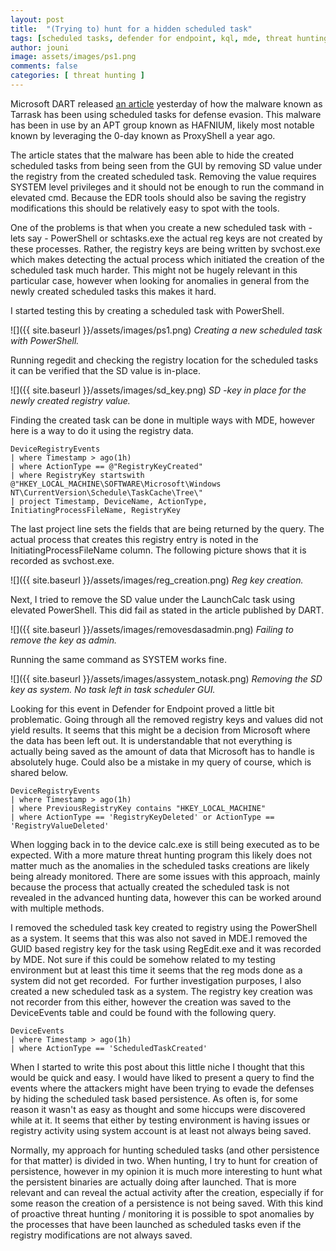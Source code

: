 ```yaml
---
layout: post
title:  "(Trying to) hunt for a hidden scheduled task"
tags: [scheduled tasks, defender for endpoint, kql, mde, threat hunting]
author: jouni
image: assets/images/ps1.png
comments: false
categories: [ threat hunting ]
---
```


Microsoft DART released [an article](https://www.microsoft.com/security/blog/2022/04/12/tarrask-malware-uses-scheduled-tasks-for-defense-evasion/) yesterday of how the malware known as Tarrask has been using scheduled tasks for defense evasion. This malware has been in use by an APT group known as HAFNIUM, likely most notable known by leveraging the 0-day known as ProxyShell a year ago.

The article states that the malware has been able to hide the created scheduled tasks from being seen from the GUI by removing SD value under the registry from the created scheduled task. Removing the value requires SYSTEM level privileges and it should not be enough to run the command in elevated cmd. Because the EDR tools should also be saving the registry modifications this should be relatively easy to spot with the tools.

One of the problems is that when you create a new scheduled task with - lets say - PowerShell or schtasks.exe the actual reg keys are not created by these processes. Rather, the registry keys are being written by svchost.exe which makes detecting the actual process which initiated the creation of the scheduled task much harder. This might not be hugely relevant in this particular case, however when looking for anomalies in general from the newly created scheduled tasks this makes it hard.

I started testing this by creating a scheduled task with PowerShell.

![]({{ site.baseurl }}/assets/images/ps1.png)
_Creating a new scheduled task with PowerShell._

Running regedit and checking the registry location for the scheduled tasks it can be verified that the SD value is in-place.

![]({{ site.baseurl }}/assets/images/sd_key.png)
_SD -key in place for the newly created registry value._

Finding the created task can be done in multiple ways with MDE, however here is a way to do it using the registry data.

    DeviceRegistryEvents
    | where Timestamp > ago(1h)
    | where ActionType == @"RegistryKeyCreated"
    | where RegistryKey startswith @"HKEY_LOCAL_MACHINE\SOFTWARE\Microsoft\Windows NT\CurrentVersion\Schedule\TaskCache\Tree\"
    | project Timestamp, DeviceName, ActionType, InitiatingProcessFileName, RegistryKey
    
The last project line sets the fields that are being returned by the query. The actual process that creates this registry entry is noted in the InitiatingProcessFileName column. The following picture shows that it is recorded as svchost.exe.

![]({{ site.baseurl }}/assets/images/reg_creation.png)
_Reg key creation._

Next, I tried to remove the SD value under the LaunchCalc task using elevated PowerShell. This did fail as stated in the article published by DART.

![]({{ site.baseurl }}/assets/images/removesdasadmin.png)
_Failing to remove the key as admin._

Running the same command as SYSTEM works fine.

![]({{ site.baseurl }}/assets/images/assystem_notask.png)
_Removing the SD key as system. No task left in task scheduler GUI._

Looking for this event in Defender for Endpoint proved a little bit problematic. Going through all the removed registry keys and values did not yield results. It seems that this might be a decision from Microsoft where the data has been left out. It is understandable that not everything is actually being saved as the amount of data that Microsoft has to handle is absolutely huge. Could also be a mistake in my query of course, which is shared below.

    DeviceRegistryEvents
    | where Timestamp > ago(1h)
    | where PreviousRegistryKey contains "HKEY_LOCAL_MACHINE"
    | where ActionType == 'RegistryKeyDeleted' or ActionType == 'RegistryValueDeleted'
    
When logging back in to the device calc.exe is still being executed as to be expected. With a more mature threat hunting program this likely does not matter much as the anomalies in the scheduled tasks creations are likely being already monitored. There are some issues with this approach, mainly because the process that actually created the scheduled task is not revealed in the advanced hunting data, however this can be worked around with multiple methods.

I removed the scheduled task key created to registry using the PowerShell as a system. It seems that this was also not saved in MDE.I removed the GUID based registry key for the task using RegEdit.exe and it was recorded by MDE. Not sure if this could be somehow related to my testing environment but at least this time it seems that the reg mods done as a system did not get recorded.  For further investigation purposes, I also created a new scheduled task as a system. The registry key creation was not recorder from this either, however the creation was saved to the DeviceEvents table and could be found with the following query.

    DeviceEvents
    | where Timestamp > ago(1h)
    | where ActionType == 'ScheduledTaskCreated'
    
When I started to write this post about this little niche I thought that this would be quick and easy. I would have liked to present a query to find the events where the attackers might have been trying to evade the defenses by hiding the scheduled task based persistence. As often is, for some reason it wasn't as easy as thought and some hiccups were discovered while at it. It seems that either by testing environment is having issues or registry activity using system account is at least not always being saved.

Normally, my approach for hunting scheduled tasks (and other persistence for that matter) is divided in two. When hunting, I try to hunt for creation of persistence, however in my opinion it is much more interesting to hunt what the persistent binaries are actually doing after launched. That is more relevant and can reveal the actual activity after the creation, especially if for some reason the creation of a persistence is not being saved. With this kind of proactive threat hunting / monitoring it is possible to spot anomalies by the processes that have been launched as scheduled tasks even if the registry modifications are not always saved.